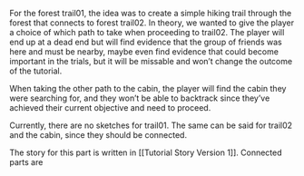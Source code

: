 For the forest trail01, the idea was to create a simple hiking trail through the forest that connects to forest trail02. In theory, we wanted to give the player a choice of which path to take when proceeding to trail02. The player will end up at a dead end but will find evidence that the group of friends was here and must be nearby, maybe even find evidence that could become important in the trials, but it will be missable and won’t change the outcome of the tutorial.

When taking the other path to the cabin, the player will find the cabin they were searching for, and they won’t be able to backtrack since they’ve achieved their current objective and need to proceed.

Currently, there are no sketches for trail01. The same can be said for trail02 and the cabin, since they should be connected.

The story for this part is written in [[Tutorial Story Version 1]].
Connected parts are 
